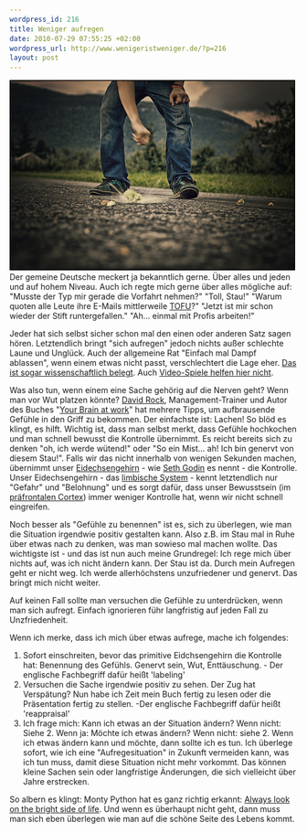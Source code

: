```yaml
--- 
wordpress_id: 216
title: Weniger aufregen
date: 2010-07-29 07:55:25 +02:00
wordpress_url: http://www.wenigeristweniger.de/?p=216
layout: post
---
```

<div class="center"><a href="http://www.flickr.com/photos/hckyso/3850046841/"><img src="/wp-content/uploads/2010/07/3850046841_8a017457f3.jpeg" alt="Smashing an apple" title="3850046841_8a017457f3" width="500" height="333" class="aligncenter size-full wp-image-235" /></a>
</div>
Der gemeine Deutsche meckert ja bekanntlich gerne. Über alles und jeden und auf hohem Niveau. Auch ich regte mich gerne über alles mögliche auf: "Musste der Typ mir gerade die Vorfahrt nehmen?" "Toll, Stau!" "Warum quoten alle Leute ihre E-Mails mittlerweile <a href="http://de.wikipedia.org/wiki/TOFU">TOFU</a>?" "Jetzt ist mir schon wieder der Stift runtergefallen." "Ah... einmal mit Profis arbeiten!"

Jeder hat sich selbst sicher schon mal den einen oder anderen Satz sagen hören. Letztendlich bringt "sich aufregen" jedoch nichts außer schlechte Laune und Unglück. Auch der allgemeine Rat "Einfach mal Dampf ablassen", wenn einem etwas nicht passt, verschlechtert die Lage eher. <a href="http://www.psychologytoday.com/blog/ulterior-motives/200909/you-cant-punch-your-way-out-anger">Das ist sogar wissenschaftlich belegt</a>. Auch <a href="http://www.psychologytoday.com/blog/ulterior-motives/200909/you-can-t-blow-steam-video-games-either">Video-Spiele helfen hier nicht</a>.

Was also tun, wenn einem eine Sache gehörig auf die Nerven geht? Wenn man vor Wut platzen könnte? <a href="http://www.davidrock.net/">David Rock</a>, Management-Trainer und Autor des Buches "<a href="http://www.amazon.de/exec/obidos/ASIN/0061771295/hendrvolkm-21">Your Brain at work</a>" hat mehrere Tipps, um aufbrausende Gefühle in den Griff zu bekommen. Der einfachste ist: Lachen! So blöd es klingt, es hilft. Wichtig ist, dass man selbst merkt, dass Gefühle hochkochen und man schnell bewusst die Kontrolle übernimmt. Es reicht bereits sich zu denken "oh, ich werde wütend!" oder "So ein Mist... ah! Ich bin genervt von diesem Stau!". Falls wir das nicht innerhalb von wenigen Sekunden machen, übernimmt unser <a href="http://sethgodin.typepad.com/seths_blog/2010/01/quieting-the-lizard-brain.html">Eidechsengehirn</a> - wie <a href="http://sethgodin.typepad.com/">Seth Godin</a> es nennt - die Kontrolle. Unser Eidechsengehirn - das <a href="http://de.wikipedia.org/wiki/Limbisches_System">limbische System</a> - kennt letztendlich nur "Gefahr" und "Belohnung" und es sorgt dafür, dass unser Bewusstsein (im <a href="http://de.wikipedia.org/wiki/Pr%C3%A4frontaler_Cortex">präfrontalen Cortex</a>) immer weniger Kontrolle hat, wenn wir nicht schnell eingreifen.

Noch besser als "Gefühle zu benennen" ist es, sich zu überlegen, wie man die Situation irgendwie positiv gestalten kann. Also z.B. im Stau mal in Ruhe über etwas nach zu denken, was man sowieso mal machen wollte. Das wichtigste ist - und das ist nun auch meine Grundregel: Ich rege mich über nichts auf, was ich nicht ändern kann. Der Stau ist da. Durch mein Aufregen geht er nicht weg. Ich werde allerhöchstens unzufriedener und genervt. Das bringt mich nicht weiter. 

Auf keinen Fall sollte man versuchen die Gefühle zu unterdrücken, wenn man sich aufregt. Einfach ignorieren führ langfristig auf jeden Fall zu Unzfriedenheit. 

Wenn ich merke, dass ich mich über etwas aufrege, mache ich folgendes:
<ol>
	<li>Sofort einschreiten, bevor das primitive Eidchsengehirn die Kontrolle hat: Benennung des Gefühls. Genervt sein, Wut, Enttäuschung. - Der englische Fachbegriff dafür heißt 'labeling'</li>
<li>Versuchen die Sache irgendwie positiv zu sehen. Der Zug hat Verspätung? Nun habe ich Zeit mein Buch fertig zu lesen oder die Präsentation fertig zu stellen. -Der englische Fachbegriff dafür heißt 'reappraisal'</li> 
<li>Ich frage mich: Kann ich etwas an der Situation ändern? Wenn nicht: Siehe 2. Wenn ja: Möchte ich etwas ändern? Wenn nicht: siehe 2. Wenn ich etwas ändern kann und möchte, dann sollte ich es tun. Ich überlege sofort, wie ich eine "Aufregesituation" in Zukunft vermeiden kann, was ich tun muss, damit diese Situation nicht mehr vorkommt. Das können kleine Sachen sein oder langfristige Änderungen, die sich vielleicht über Jahre erstrecken.</li>
</ol>
So albern es klingt: Monty Python hat es ganz richtig erkannt: <a href="http://www.youtube.com/watch?v=WlBiLNN1NhQ">Always look on the bright side of life</a>. Und wenn es überhaupt nicht geht, dann muss man sich eben überlegen wie man auf die schöne Seite des Lebens kommt.
